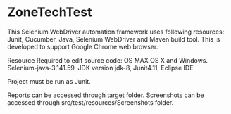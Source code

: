 # ZoneTechTest
This Selenium WebDriver automation framework uses following resources: Junit, Cucumber, Java, Selenium WebDriver and Maven build tool.
This is developed to support Google Chrome web browser.

Resource Required to edit source code:
OS MAX OS X and Windows. Selenium-java-3.141.59, JDK version jdk-8, Junit4.11, Eclipse IDE

Project must be run as Junit.

Reports can be accessed through target folder.
Screenshots can be accessed through src/test/resources/Screenshots folder.
